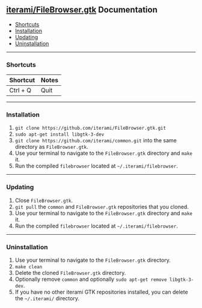 [iterami/FileBrowser.gtk](https://github.com/iterami/FileBrowser.gtk) Documentation
-----------------------------------------------------------------------------------

* [Shortcuts](#shortcuts)
* [Installation](#installation)
* [Updating](#updating)
* [Uninstallation](#uninstallation)

---

### Shortcuts

Shortcut         | Notes
-----------------|------
Ctrl + Q         | Quit

---

### Installation

1. `git clone https://github.com/iterami/FileBrowser.gtk.git`
2. `sudo apt-get install libgtk-3-dev`
3. `git clone https://github.com/iterami/common.git` into the same directory as `FileBrowser.gtk`.
4. Use your terminal to navigate to the `FileBrowser.gtk` directory and `make` it.
5. Run the compiled `filebrowser` located at `~/.iterami/filebrowser`.

---

### Updating

1. Close `FileBrowser.gtk`.
2. `git pull` the `common` and `FileBrowser.gtk` repositories that you cloned.
3. Use your terminal to navigate to the `FileBrowser.gtk` directory and `make` it.
4. Run the compiled `filebrowser` located at `~/.iterami/filebrowser`.

---

### Uninstallation

1. Use your terminal to navigate to the `FileBrowser.gtk` directory.
2. `make clean`
3. Delete the cloned `FileBrowser.gtk` directory.
4. Optionally remove `common` and optionally `sudo apt-get remove libgtk-3-dev`.
5. If you have no other iterami GTK repositories installed, you can delete the `~/.iterami/` directory.
